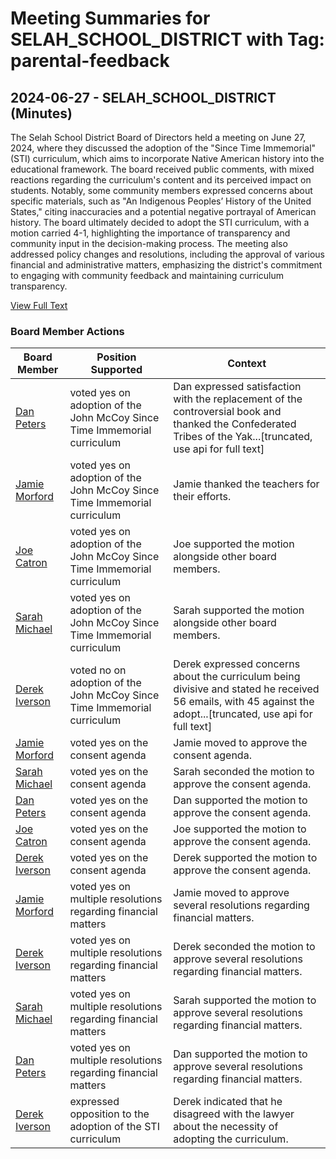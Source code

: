 # Meeting Summaries for SELAH_SCHOOL_DISTRICT with Tag: parental-feedback

## 2024-06-27 - SELAH_SCHOOL_DISTRICT (Minutes)

The Selah School District Board of Directors held a meeting on June 27, 2024, where they discussed the adoption of the "Since Time Immemorial" (STI) curriculum, which aims to incorporate Native American history into the educational framework. The board received public comments, with mixed reactions regarding the curriculum's content and its perceived impact on students. Notably, some community members expressed concerns about specific materials, such as "An Indigenous Peoples’ History of the United States," citing inaccuracies and a potential negative portrayal of American history. The board ultimately decided to adopt the STI curriculum, with a motion carried 4-1, highlighting the importance of transparency and community input in the decision-making process. The meeting also addressed policy changes and resolutions, including the approval of various financial and administrative matters, emphasizing the district's commitment to engaging with community feedback and maintaining curriculum transparency.

[View Full Text](https://raw.githubusercontent.com/VoronoiPerspectives/WashingtonStateSchoolBoardExplorer/refs/heads/main/data/countries/usa/states/wa/counties/yakima/school_boards/selah_school_district/2024/2024-06-27-minutes.txt)

### Board Member Actions

| Board Member | Position Supported | Context |
|--------------|--------------------|---------|
| [Dan Peters](board_member_353.md) | voted yes on adoption of the John McCoy Since Time Immemorial curriculum | Dan expressed satisfaction with the replacement of the controversial book and thanked the Confederated Tribes of the Yak...[truncated, use api for full text] |
| [Jamie Morford](board_member_352.md) | voted yes on adoption of the John McCoy Since Time Immemorial curriculum | Jamie thanked the teachers for their efforts. |
| [Joe Catron](board_member_354.md) | voted yes on adoption of the John McCoy Since Time Immemorial curriculum | Joe supported the motion alongside other board members. |
| [Sarah Michael](board_member_351.md) | voted yes on adoption of the John McCoy Since Time Immemorial curriculum | Sarah supported the motion alongside other board members. |
| [Derek Iverson](board_member_350.md) | voted no on adoption of the John McCoy Since Time Immemorial curriculum | Derek expressed concerns about the curriculum being divisive and stated he received 56 emails, with 45 against the adopt...[truncated, use api for full text] |
| [Jamie Morford](board_member_352.md) | voted yes on the consent agenda | Jamie moved to approve the consent agenda. |
| [Sarah Michael](board_member_351.md) | voted yes on the consent agenda | Sarah seconded the motion to approve the consent agenda. |
| [Dan Peters](board_member_353.md) | voted yes on the consent agenda | Dan supported the motion to approve the consent agenda. |
| [Joe Catron](board_member_354.md) | voted yes on the consent agenda | Joe supported the motion to approve the consent agenda. |
| [Derek Iverson](board_member_350.md) | voted yes on the consent agenda | Derek supported the motion to approve the consent agenda. |
| [Jamie Morford](board_member_352.md) | voted yes on multiple resolutions regarding financial matters | Jamie moved to approve several resolutions regarding financial matters. |
| [Derek Iverson](board_member_350.md) | voted yes on multiple resolutions regarding financial matters | Derek seconded the motion to approve several resolutions regarding financial matters. |
| [Sarah Michael](board_member_351.md) | voted yes on multiple resolutions regarding financial matters | Sarah supported the motion to approve several resolutions regarding financial matters. |
| [Dan Peters](board_member_353.md) | voted yes on multiple resolutions regarding financial matters | Dan supported the motion to approve several resolutions regarding financial matters. |
| [Derek Iverson](board_member_350.md) | expressed opposition to the adoption of the STI curriculum | Derek indicated that he disagreed with the lawyer about the necessity of adopting the curriculum. |

